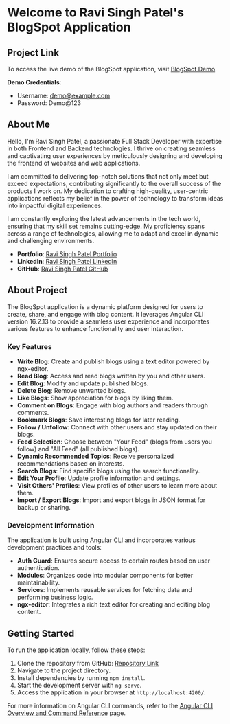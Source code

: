 # Welcome to Ravi Singh Patel's BlogSpot Application

## Project Link

To access the live demo of the BlogSpot application, visit <a href="https://blogspot.ravisinghpatel.dev/" target="_blank">BlogSpot Demo</a>.

**Demo Credentials**:
- Username: demo@example.com
- Password: Demo@123

## About Me

Hello, I'm Ravi Singh Patel, a passionate Full Stack Developer with expertise in both Frontend and Backend technologies. I thrive on creating seamless and captivating user experiences by meticulously designing and developing the frontend of websites and web applications.

I am committed to delivering top-notch solutions that not only meet but exceed expectations, contributing significantly to the overall success of the products I work on. My dedication to crafting high-quality, user-centric applications reflects my belief in the power of technology to transform ideas into impactful digital experiences.

I am constantly exploring the latest advancements in the tech world, ensuring that my skill set remains cutting-edge. My proficiency spans across a range of technologies, allowing me to adapt and excel in dynamic and challenging environments.

- **Portfolio**: [Ravi Singh Patel Portfolio](https://ravisinghpatel.dev/)
- **LinkedIn**: [Ravi Singh Patel LinkedIn](https://www.linkedin.com/in/ravi-patel57144/)
- **GitHub**: [Ravi Singh Patel GitHub](https://github.com/ravi-patel57144)

## About Project

The BlogSpot application is a dynamic platform designed for users to create, share, and engage with blog content. It leverages Angular CLI version 16.2.13 to provide a seamless user experience and incorporates various features to enhance functionality and user interaction.

### Key Features

- **Write Blog**: Create and publish blogs using a text editor powered by ngx-editor.
- **Read Blog**: Access and read blogs written by you and other users.
- **Edit Blog**: Modify and update published blogs.
- **Delete Blog**: Remove unwanted blogs.
- **Like Blogs**: Show appreciation for blogs by liking them.
- **Comment on Blogs**: Engage with blog authors and readers through comments.
- **Bookmark Blogs**: Save interesting blogs for later reading.
- **Follow / Unfollow**: Connect with other users and stay updated on their blogs.
- **Feed Selection**: Choose between "Your Feed" (blogs from users you follow) and "All Feed" (all published blogs).
- **Dynamic Recommended Topics**: Receive personalized recommendations based on interests.
- **Search Blogs**: Find specific blogs using the search functionality.
- **Edit Your Profile**: Update profile information and settings.
- **Visit Others' Profiles**: View profiles of other users to learn more about them.
- **Import / Export Blogs**: Import and export blogs in JSON format for backup or sharing.

### Development Information

The application is built using Angular CLI and incorporates various development practices and tools:

- **Auth Guard**: Ensures secure access to certain routes based on user authentication.
- **Modules**: Organizes code into modular components for better maintainability.
- **Services**: Implements reusable services for fetching data and performing business logic.
- **ngx-editor**: Integrates a rich text editor for creating and editing blog content.

## Getting Started

To run the application locally, follow these steps:

1. Clone the repository from GitHub: [Repository Link](https://github.com/your-repository-link)
2. Navigate to the project directory.
3. Install dependencies by running `npm install`.
4. Start the development server with `ng serve`.
5. Access the application in your browser at `http://localhost:4200/`.

For more information on Angular CLI commands, refer to the [Angular CLI Overview and Command Reference](https://angular.io/cli) page.
